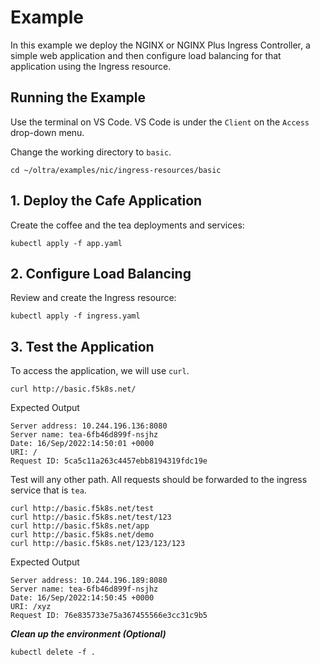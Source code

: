 # Example

In this example we deploy the NGINX or NGINX Plus Ingress Controller, a simple web application and then configure load balancing for that application using the Ingress resource.

## Running the Example

Use the terminal on VS Code. VS Code is under the `Client` on the `Access` drop-down menu. 

Change the working directory to `basic`.
```
cd ~/oltra/examples/nic/ingress-resources/basic
```

## 1. Deploy the Cafe Application

Create the coffee and the tea deployments and services:
```
kubectl apply -f app.yaml
```

## 2. Configure Load Balancing

Review and create the Ingress resource:
```
kubectl apply -f ingress.yaml
```

## 3. Test the Application

To access the application, we will use `curl`. 

```
curl http://basic.f5k8s.net/ 
```

Expected Output
```
Server address: 10.244.196.136:8080
Server name: tea-6fb46d899f-nsjhz
Date: 16/Sep/2022:14:50:01 +0000
URI: /
Request ID: 5ca5c11a263c4457ebb8194319fdc19e
```

Test will any other path. All requests should be forwarded to the ingress service that is `tea`. 

```
curl http://basic.f5k8s.net/test 
curl http://basic.f5k8s.net/test/123 
curl http://basic.f5k8s.net/app
curl http://basic.f5k8s.net/demo 
curl http://basic.f5k8s.net/123/123/123
```

Expected Output
```
Server address: 10.244.196.189:8080
Server name: tea-6fb46d899f-nsjhz
Date: 16/Sep/2022:14:50:45 +0000
URI: /xyz
Request ID: 76e835733e75a367455566e3cc31c9b5
```


***Clean up the environment (Optional)***
```
kubectl delete -f .
```  

